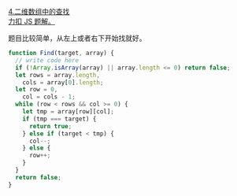[4.二维数组中的查找](https://www.nowcoder.com/practice/abc3fe2ce8e146608e868a70efebf62e?tpId=13&tqId=11154&tPage=1&rp=1&ru=/ta/coding-interviews&qru=/ta/coding-interviews/question-ranking)  
[力扣 JS 题解。](https://github.com/GuYueJiaJie/blog/blob/master/%E7%AE%97%E6%B3%95%E4%B8%8E%E6%95%B0%E6%8D%AE%E7%BB%93%E6%9E%84/README.md)

题目比较简单，从左上或者右下开始找就好。

```javascript
function Find(target, array) {
  // write code here
  if (!Array.isArray(array) || array.length <= 0) return false;
  let rows = array.length,
    cols = array[0].length;
  let row = 0,
    col = cols - 1;
  while (row < rows && col >= 0) {
    let tmp = array[row][col];
    if (tmp === target) {
      return true;
    } else if (target < tmp) {
      col--;
    } else {
      row++;
    }
  }
  return false;
}
```
